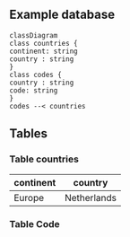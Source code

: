 ## Example database
```mermaid
classDiagram
class countries {
continent: string
country : string
}
class codes {
country : string
code: string
}
codes --< countries
```
## Tables
### Table countries
|continent | country |
|--|--|
|Europe  | Netherlands |
### Table Code


<!--stackedit_data:
eyJoaXN0b3J5IjpbODk4MDY5OTYwXX0=
-->